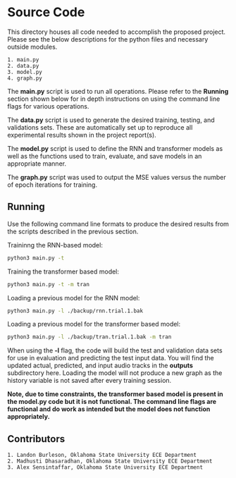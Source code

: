 # Source Code
This directory houses all code needed to accomplish the proposed project. Please see the below descriptions for the python files and necessary outside modules.  

    1. main.py
    2. data.py
    3. model.py
    4. graph.py
    
The __main.py__ script is used to run all operations. Please refer to the __Running__ section shown below for in depth instructions on using the command line flags for various operations. 

The __data.py__ script is used to generate the desired training, testing, and validations sets. These are automatically set up to reproduce all experimental results shown in the project report(s).

The __model.py__ script is used to define the RNN and transformer models as well as the functions used to train, evaluate, and save models in an appropriate manner. 

The __graph.py__ script was used to output the MSE values versus the number of epoch iterations for training.

## Running
Use the following command line formats to produce the desired results from the scripts described in the previous section. 

Traininng the RNN-based model:
```bash
python3 main.py -t 
```
Training the transformer based model:
```bash
python3 main.py -t -m tran
```
Loading a previous model for the RNN model:
```bash
python3 main.py -l ./backup/rnn.trial.1.bak
```
Loading a previous model for the transformer based model:
```bash
python3 main.py -l ./backup/tran.trial.1.bak -m tran
```
When using the __-l__ flag, the code will build the test and validation data sets for use in evaluation and predicting the test input data. You will find the updated actual, predicted, and input audio tracks in the __outputs__ subdirectory here. Loading the model will not produce a new graph as the history variable is not saved after every training session. 

__Note, due to time constraints, the transformer based model is present in the model.py code but it is not functional. The command line flags are functional and do work as intended but the model does not function appropriately.__

## Contributors
    1. Landon Burleson, Oklahoma State University ECE Department
    2. Madhusti Dhasaradhan, Oklahoma State University ECE Department
    3. Alex Sensintaffar, Oklahoma State University ECE Department
